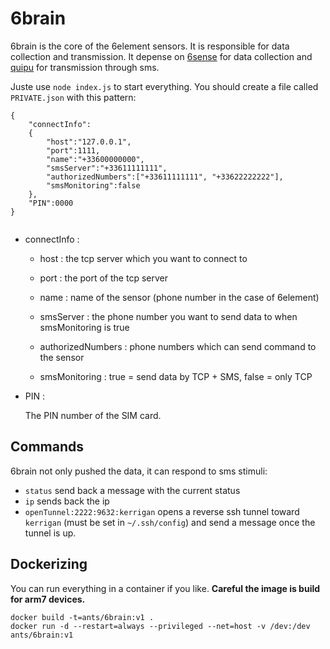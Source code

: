 # 6brain

6brain is the core of the 6element sensors. It is responsible for data collection and transmission. It depense on [6sense](https://github.com/anthill/6sense) for data collection and [quipu](https://github.com/anthill/quipu) for transmission through sms.

Juste use `node index.js` to start everything. You should create a file called `PRIVATE.json` with this pattern:

```
{
    "connectInfo":
    {
        "host":"127.0.0.1",
        "port":1111,
        "name":"+33600000000",
        "smsServer":"+33611111111",
        "authorizedNumbers":["+33611111111", "+33622222222"],
        "smsMonitoring":false
    },
    "PIN":0000
}


```
* connectInfo :

	* host : the tcp server which you want to connect to

	* port : the port of the tcp server

	* name : name of the sensor (phone number in the case of 6element)

	* smsServer : the phone number you want to send data to when smsMonitoring is true

	* authorizedNumbers : phone numbers which can send command to the sensor

	* smsMonitoring : true = send data by TCP + SMS, false = only TCP

* PIN :

	The PIN number of the SIM card.


## Commands

6brain not only pushed the data, it can respond to sms stimuli:

- `status` send back a message with the current status
- `ip` sends back the ip
- `openTunnel:2222:9632:kerrigan` opens a reverse ssh tunnel toward `kerrigan` (must be set in `~/.ssh/config`) and send a message once the tunnel is up.


## Dockerizing

You can run everything in a container if you like. **Careful the image is build for arm7 devices.**

```
docker build -t=ants/6brain:v1 .
docker run -d --restart=always --privileged --net=host -v /dev:/dev ants/6brain:v1
```